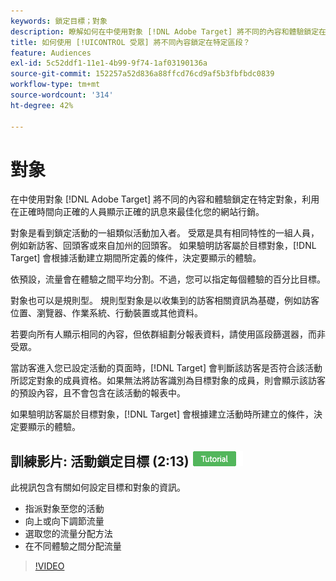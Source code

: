 ```yaml
---
keywords: 鎖定目標；對象
description: 瞭解如何在中使用對象 [!DNL Adobe Target] 將不同的內容和體驗鎖定在特定對象，以最佳化您的網路行銷工作。
title: 如何使用 [!UICONTROL 受眾] 將不同內容鎖定在特定區段？
feature: Audiences
exl-id: 5c52ddf1-11e1-4b99-9f74-1af03190136a
source-git-commit: 152257a52d836a88ffcd76cd9af5b3fbfbdc0839
workflow-type: tm+mt
source-wordcount: '314'
ht-degree: 42%

---
```


# 對象

在中使用對象 [!DNL Adobe Target] 將不同的內容和體驗鎖定在特定對象，利用在正確時間向正確的人員顯示正確的訊息來最佳化您的網站行銷。

對象是看到鎖定活動的一組類似活動加入者。 受眾是具有相同特性的一組人員，例如新訪客、回頭客或來自加州的回頭客。 如果驗明訪客屬於目標對象，[!DNL Target] 會根據活動建立期間所定義的條件，決定要顯示的體驗。

依預設，流量會在體驗之間平均分割。不過，您可以指定每個體驗的百分比目標。

對象也可以是規則型。 規則型對象是以收集到的訪客相關資訊為基礎，例如訪客位置、瀏覽器、作業系統、行動裝置或其他資料。

若要向所有人顯示相同的內容，但依群組劃分報表資料，請使用區段篩選器，而非受眾。

當訪客進入您已設定活動的頁面時，[!DNL Target] 會判斷該訪客是否符合該活動所認定對象的成員資格。如果無法將訪客識別為目標對象的成員，則會顯示該訪客的預設內容，且不會包含在該活動的報表中。

如果驗明訪客屬於目標對象，[!DNL Target] 會根據建立活動時所建立的條件，決定要顯示的體驗。

## 訓練影片: 活動鎖定目標 (2:13) ![教學課程徽章](/help/main/assets/tutorial.png)

此視訊包含有關如何設定目標和對象的資訊。

* 指派對象至您的活動
* 向上或向下調節流量
* 選取您的流量分配方法
* 在不同體驗之間分配流量

>[!VIDEO](https://video.tv.adobe.com/v/17385)
